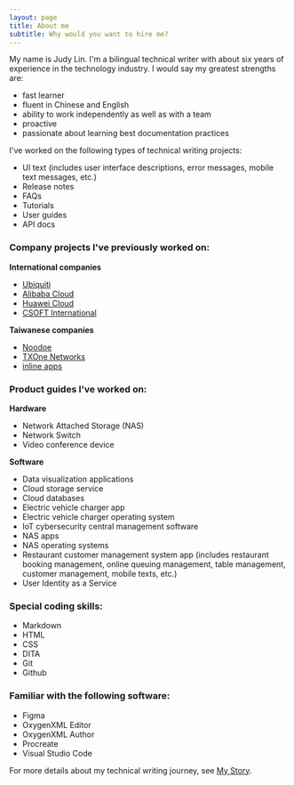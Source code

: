 ```yaml
---
layout: page
title: About me
subtitle: Why would you want to hire me?
---
```


My name is Judy Lin. I'm a bilingual technical writer with about six years of experience in the technology industry. I would say my greatest strengths are:

- fast learner
- fluent in Chinese and English
- ability to work independently as well as with a team
- proactive
- passionate about learning best documentation practices

I've worked on the following types of technical writing projects:

- UI text 
(includes user interface descriptions, error messages, mobile text messages, etc.)
- Release notes
- FAQs
- Tutorials
- User guides
- API docs

### Company projects I've previously worked on:
**International companies**
- [Ubiquiti](https://ui.com/introduction)
- [Alibaba Cloud](https://www.alibabacloud.com/en/product/datav?_p_lc=1)
- [Huawei Cloud](https://www.huaweicloud.com/intl/en-us/)
- [CSOFT International](https://www.csoftintl.com/?gad_source=1&gclid=Cj0KCQjw4MSzBhC8ARIsAPFOuyWJoiYT1gedIhZhU-Bm4NsuUyY1mfNl0wtocEPpp27G7IaTkFXPoWEaAnbrEALw_wcB)

**Taiwanese companies**
- [Noodoe](https://www.noodoe.com/)
- [TXOne Networks](https://www.txone.com/products/cps-protection-platform/sageone/)
- [inline apps](https://inline.app/)

### Product guides I've worked on:
**Hardware**
- Network Attached Storage (NAS)
- Network Switch
- Video conference device

**Software**
- Data visualization applications
- Cloud storage service
- Cloud databases
- Electric vehicle charger app
- Electric vehicle charger operating system
- IoT cybersecurity central management software
- NAS apps
- NAS operating systems
- Restaurant customer management system app (includes restaurant booking management, online queuing management, table management, customer management, mobile texts, etc.)
- User Identity as a Service 
### Special coding skills:
- Markdown
- HTML
- CSS
- DITA 
- Git
- Github
### Familiar with the following software: 
- Figma
- OxygenXML Editor
- OxygenXML Author
- Procreate
- Visual Studio Code

For more details about my technical writing journey, see [My Story](my_story.md).

[def]: assets/img/Judy_3%20copy.jpeg